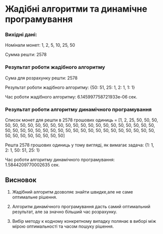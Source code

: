 # Жадібні алгоритми та динамічне програмування

### Вихідні дані:

Номінали монет: 1, 2, 5, 10, 25, 50

Сумма решти: 2578

### Результат роботи жадібного алгоритму

Сума для розрахунку решти:  2578

Результат роботи жадібного алгоритму: {50: 51, 25: 1, 2: 1, 1: 1}

Час роботи жадібного алгоритму: 6.145997758721933e-06 сек.


### Результат роботи алгоритму динамічного програмування

Список монет для решти в  2578  грошових одиниць =  [1, 2, 25, 50, 50, 50, 50, 50, 50, 50, 50, 50, 50, 50, 50, 50, 50, 50, 50, 50, 50, 50, 50, 50, 50, 50, 50, 50, 50, 50, 50, 50, 50, 50, 50, 50, 50, 50, 50, 50, 50, 50, 50, 50, 50, 50, 50, 50, 50, 50, 50, 50, 50, 50]

Решта  2578  грошових одиниць у тому вигляді, як вимагає задача:  {1: 1, 2: 1, 50: 51, 25: 1}

Час роботи алгоритму динамічного програмування: 1.5844209770002635 сек.


## Висновок

1. Жадібний алгоритм дозволяє знайти швидке,але не саме оптимальне рішення.
   
2. Алгоритм динамічного програмування дасть самий оптимальний результат, але за значно більший час розрахунку.
   
3. Вибір методу к кодному конкретному випадку полянає в виборі між мірою оптимальності та часом пошуку рішення.
